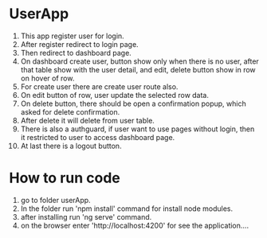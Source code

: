 # UserApp

1. This app register user for login.
2. After register redirect to login page.
3. Then redirect to dashboard page.
4. On dashboard create user, button show only when there is no user, after that table show with the user detail, and edit, delete button show in row on hover of row.
5. For create user there are create user route also.
6. On edit button of row, user update the selected row data.
7. On delete button, there should be open a confirmation popup, which asked for delete confirmation.
8. After delete it will delete from user table.
9. There is also a authguard, if user want to use pages without login, then it restricted to user to access dashboard page.
10. At last there is a logout button.

# How to run code
1. go to folder userApp.
2. In the folder run 'npm install' command for install node modules.
3. after installing run 'ng serve' command.
4. on the browser enter 'http://localhost:4200' for see the application....
